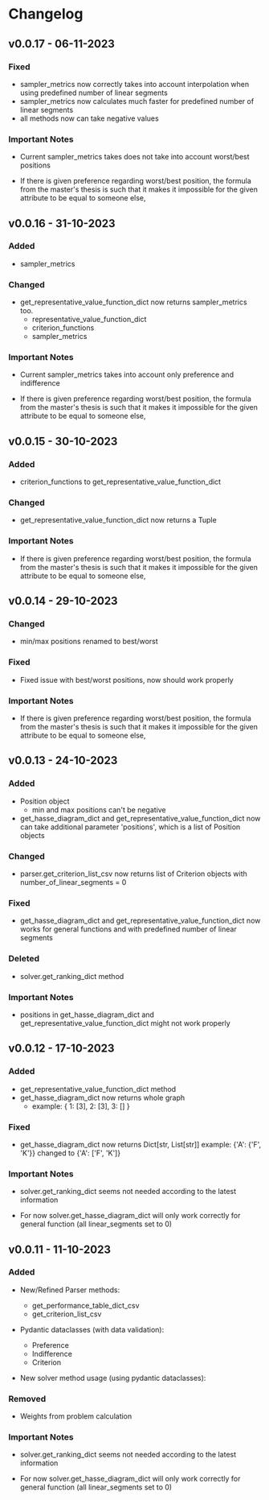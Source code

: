 # Changelog
## v0.0.17 - 06-11-2023
### Fixed
- sampler_metrics now correctly takes into account interpolation when using predefined number of linear segments
- sampler_metrics now calculates much faster for predefined number of linear segments
- all methods now can take negative values

### Important Notes
- Current sampler_metrics takes does not take into account worst/best positions

- If there is given preference regarding worst/best position, 
the formula from the master's thesis is such that it makes it impossible for the given attribute to be equal to someone else,

## v0.0.16 - 31-10-2023
### Added
- sampler_metrics

### Changed
- get_representative_value_function_dict now returns sampler_metrics too.
    - representative_value_function_dict
    - criterion_functions
    - sampler_metrics

### Important Notes
- Current sampler_metrics takes into account only preference and indifference

- If there is given preference regarding worst/best position, 
the formula from the master's thesis is such that it makes it impossible for the given attribute to be equal to someone else,

## v0.0.15 - 30-10-2023
### Added
- criterion_functions to get_representative_value_function_dict

### Changed
- get_representative_value_function_dict now returns a Tuple

### Important Notes
- If there is given preference regarding worst/best position, 
the formula from the master's thesis is such that it makes it impossible for the given attribute to be equal to someone else,

## v0.0.14 - 29-10-2023
### Changed
- min/max positions renamed to best/worst

### Fixed
- Fixed issue with best/worst positions, now should work properly

### Important Notes
- If there is given preference regarding worst/best position, 
the formula from the master's thesis is such that it makes it impossible for the given attribute to be equal to someone else,

## v0.0.13 - 24-10-2023
### Added
- Position object
    - min and max positions can't be negative
- get_hasse_diagram_dict and get_representative_value_function_dict now can take additional parameter 'positions',
which is a list of Position objects

### Changed
- parser.get_criterion_list_csv now returns list of Criterion objects with number_of_linear_segments = 0

### Fixed
- get_hasse_diagram_dict and get_representative_value_function_dict now works
for general functions and with predefined number of linear segments

### Deleted
- solver.get_ranking_dict method

### Important Notes
- positions in get_hasse_diagram_dict and get_representative_value_function_dict might not work properly

## v0.0.12 - 17-10-2023
### Added
- get_representative_value_function_dict method
- get_hasse_diagram_dict now returns whole graph
  - example:
    {
    1: [3],
    2: [3],
    3: []
    }
  

### Fixed
- get_hasse_diagram_dict now returns Dict[str, List[str]]
example: {'A': {'F', 'K'}} changed to {'A': ['F', 'K']}

### Important Notes
- solver.get_ranking_dict seems not needed according to the latest information

- For now solver.get_hasse_diagram_dict will only work correctly for general function (all linear_segments set to 0)

## v0.0.11 - 11-10-2023
### Added

- New/Refined Parser methods:
    - get_performance_table_dict_csv
    - get_criterion_list_csv 


- Pydantic dataclasses (with data validation):
    - Preference
    - Indifference 
    - Criterion


- New solver method usage (using pydantic dataclasses):

### Removed
- Weights from problem calculation

### Important Notes
- solver.get_ranking_dict seems not needed according to the latest information

- For now solver.get_hasse_diagram_dict will only work correctly for general function (all linear_segments set to 0)

